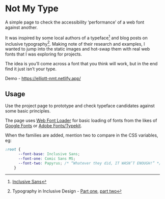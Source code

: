 # Not My Type

A simple page to check the accessibility ‘performance’ of a web font against another.

It was inspired by some local authors of a typeface[^1] and blog posts on inclusive typography[^2]. Making note of their research and examples, I wanted to jump into the static images and hot-swap them with real web fonts that I was exploring for projects.

The idea is you’ll come across a font that you think will work, but in the end find it just isn’t your type.

Demo - https://elliott-nmt.netlify.app/

[^1]: [Inclusive Sans](https://www.oliviaking.com/inclusivesans/feature)
[^2]: Typography in Inclusive Design - [Part one](https://www.visionaustralia.org/business-consulting/digital-access/blog/typography-in-inclusive-design-part-1), [part two](https://www.visionaustralia.org/business-consulting/digital-access/blog/typography-in-inclusive-design-part-2)

## Usage

Use the project page to prototype and check typeface candidates against some basic principles.

The page uses [Web Font Loader](https://github.com/typekit/webfontloader) for basic loading of fonts from the likes of [Google Fonts](https://github.com/typekit/webfontloader?tab=readme-ov-file#google) or [Adobe Fonts/Typekit](https://github.com/typekit/webfontloader?tab=readme-ov-file#typekit).

When the families are added, mention two to compare in the CSS variables, eg:

```css
:root {
      --font-base: Inclusive Sans;
      --font-one: Comic Sans MS;
      --font-two: Papyrus; /* “Whatever they did, IT WASN’T ENOUGH!” */
    }
```
